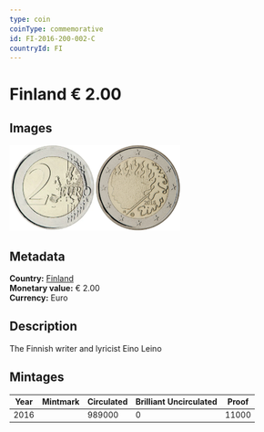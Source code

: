 ```yaml
---
type: coin
coinType: commemorative
id: FI-2016-200-002-C
countryId: FI
---
```


# Finland € 2.00

## Images

<img src="../../Images/common-2007-200.webp" height="150" alt="Front image"><img src="Images/FI-2016-200-002.webp" height="150" alt="Back image">

## Metadata

**Country:** [Finland](../../Countries/Finland/index.md)\
**Monetary value:** € 2.00\
**Currency:** Euro

## Description

The Finnish writer and lyricist Eino Leino

## Mintages

| Year | Mintmark | Circulated | Brilliant Uncirculated | Proof |
| ---- | -------- | ---------- | ---------------------- | ----- |
| 2016 |          | 989000     | 0                      | 11000 |
